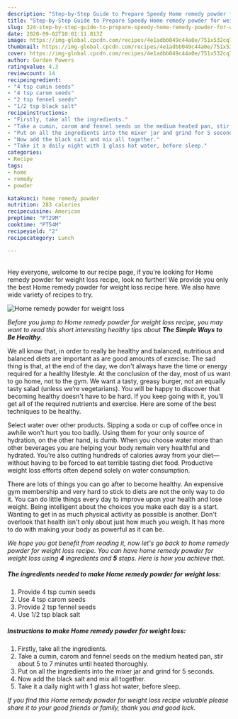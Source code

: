 ```yaml
---
description: "Step-by-Step Guide to Prepare Speedy Home remedy powder for weight loss"
title: "Step-by-Step Guide to Prepare Speedy Home remedy powder for weight loss"
slug: 324-step-by-step-guide-to-prepare-speedy-home-remedy-powder-for-weight-loss
date: 2020-09-02T10:01:11.813Z
image: https://img-global.cpcdn.com/recipes/4e1adbb049c44a0e/751x532cq70/home-remedy-powder-for-weight-loss-recipe-main-photo.jpg
thumbnail: https://img-global.cpcdn.com/recipes/4e1adbb049c44a0e/751x532cq70/home-remedy-powder-for-weight-loss-recipe-main-photo.jpg
cover: https://img-global.cpcdn.com/recipes/4e1adbb049c44a0e/751x532cq70/home-remedy-powder-for-weight-loss-recipe-main-photo.jpg
author: Gordon Powers
ratingvalue: 4.3
reviewcount: 14
recipeingredient:
- "4 tsp cumin seeds"
- "4 tsp carom seeds"
- "2 tsp fennel seeds"
- "1/2 tsp black salt"
recipeinstructions:
- "Firstly, take all the ingredients."
- "Take a cumin, carom and fennel seeds on the medium heated pan, stir about 5 to 7 minutes until heated thoroughly."
- "Put on all the ingredients into the mixer jar and grind for 5 seconds."
- "Now add the black salt and mix all together."
- "Take it a daily night with 1 glass hot water, before sleep."
categories:
- Recipe
tags:
- home
- remedy
- powder

katakunci: home remedy powder 
nutrition: 283 calories
recipecuisine: American
preptime: "PT29M"
cooktime: "PT54M"
recipeyield: "2"
recipecategory: Lunch

---
```

<br>
Hey everyone, welcome to our recipe page, if you're looking for Home remedy powder for weight loss recipe, look no further! We provide you only the best Home remedy powder for weight loss recipe here. We also have wide variety of recipes to try.
<br>


![Home remedy powder for weight loss](https://img-global.cpcdn.com/recipes/4e1adbb049c44a0e/751x532cq70/home-remedy-powder-for-weight-loss-recipe-main-photo.jpg)

<i>Before you jump to Home remedy powder for weight loss recipe, you may want to read this short interesting healthy tips about <strong>The Simple Ways to Be Healthy</strong>.</i>

We all know that, in order to really be healthy and balanced, nutritious and balanced diets are important as are good amounts of exercise. The sad thing is that, at the end of the day, we don't always have the time or energy required for a healthy lifestyle. At the conclusion of the day, most of us want to go home, not to the gym. We want a tasty, greasy burger, not an equally tasty salad (unless we’re vegetarians). You will be happy to discover that becoming healthy doesn't have to be hard. If you keep going with it, you'll get all of the required nutrients and exercise. Here are some of the best techniques to be healthy.

Select water over other products. Sipping a soda or cup of coffee once in awhile won't hurt you too badly. Using them for your only source of hydration, on the other hand, is dumb. When you choose water more than other beverages you are helping your body remain very healthful and hydrated. You’re also cutting hundreds of calories away from your diet— without having to be forced to eat terrible tasting diet food. Productive weight loss efforts often depend solely on water consumption.

There are lots of things you can go after to become healthy. An expensive gym membership and very hard to stick to diets are not the only way to do it. You can do little things every day to improve upon your health and lose weight. Being intelligent about the choices you make each day is a start. Wanting to get in as much physical activity as possible is another. Don't overlook that health isn't only about just how much you weigh. It has more to do with making your body as powerful as it can be. 


<i>We hope you got benefit from reading it, now let's go back to home remedy powder for weight loss recipe. You can have home remedy powder for weight loss using <strong>4</strong> ingredients and <strong>5</strong> steps. Here is how you achieve that.
</i>

##### The ingredients needed to make Home remedy powder for weight loss:

1. Provide 4 tsp cumin seeds
1. Use 4 tsp carom seeds
1. Provide 2 tsp fennel seeds
1. Use 1/2 tsp black salt


##### Instructions to make Home remedy powder for weight loss:

1. Firstly, take all the ingredients.
1. Take a cumin, carom and fennel seeds on the medium heated pan, stir about 5 to 7 minutes until heated thoroughly.
1. Put on all the ingredients into the mixer jar and grind for 5 seconds.
1. Now add the black salt and mix all together.
1. Take it a daily night with 1 glass hot water, before sleep.


<i>If you find this Home remedy powder for weight loss recipe valuable please share it to your good friends or family, thank you and good luck.</i>
